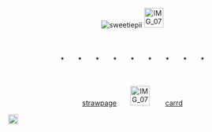 <p align="center"> <img src="https://komarev.com/ghpvc/?username=sweetiepii&label=　　(ヽ°□°）　　&color=909090&style=flat" alt="sweetiepii" /> <img width="39" height="40" alt="IMG_0782" src="https://github.com/user-attachments/assets/48bef695-6eba-495b-afaa-2e0d60381cc6" />

　
<p align="center"> ⭑　　⭑　　⭑　　⭑　　⭑　　⭑　　⭑　　⭑　　⭑
  
　<p align="center"> [strawpage](https://sweetiepii.straw.page/)　　<img width="39" height="40" alt="IMG_0782" src="https://github.com/user-attachments/assets/fba47392-91e8-413f-a197-e293df709be1" />　　 [carrd](https://sweetstuffs.carrd.co/)
 
<img width="20" height="20" alt="Untitled284_20250711193810" src="https://github.com/user-attachments/assets/f2f1a7af-838f-4500-bf0f-4c8508f21f20" />
